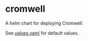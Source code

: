 # cromwell

A helm chart for deploying Cromwell.

See [values.yaml](./values.yaml) for default values.
